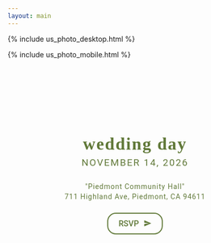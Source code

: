 ```yaml
---
layout: main
---
```


{% include us_photo_desktop.html %}

{% include us_photo_mobile.html %}

<style>
    .css-wedding_day_content {
        padding: 16px 0;
        display: -webkit-box;
        display: -webkit-flex;
        display: -ms-flexbox;
        display: flex;
        -webkit-flex-direction: column;
        -ms-flex-direction: column;
        flex-direction: column;
        align-items: center;
        justify-content: center;
    }

    .verticalLayout.homePage .css-wedding_day_content {
        width: 100%;
    }

    @media (min-width: 768px) {
        .verticalLayout.homePage .css-wedding_day_content {
            width: 50%;
            max-width: 720px;
            padding-left: 0rem;
            padding-right: 2rem;
        }
    }

    @media (min-width: 1024px) {
        .verticalLayout.homePage .css-wedding_day_content {
            padding-right: 5rem;
        }
    }

    @media (min-width: 1200px) {
        .verticalLayout.homePage .css-wedding_day_content {
            padding-right: 7rem;
        }
    }
</style>
<div class="css-wedding_day_content">
    <style>
        .css-info_table {
            margin: 0;
            margin-right: auto;
            margin-left: auto;
            max-width: 720px;
            width: 100%;
            padding: 0;
        }
        .verticalLayout.homePage .css-info_table {
            margin-right: 2rem;
        }
    </style>
    <div data-testid="event-row-0" class="css-info_table">
        <style>
            .css-wedding_data_info {
                display: -webkit-box;
                display: -webkit-flex;
                display: -ms-flexbox;
                display: flex;
                -webkit-flex-direction: column;
                -ms-flex-direction: column;
                flex-direction: column;
                text-align: center;
                margin: 48px 0 24px;
                -webkit-align-items: center;
                -webkit-box-align: center;
                -ms-flex-align: center;
                align-items: center;
            }
            .verticalLayout.homePage .css-wedding_data_info {
                -webkit-align-items: flex-start;
                -webkit-box-align: flex-start;
                -ms-flex-align: flex-start;
                align-items: flex-start;
                margin: 10px 40px;
                text-align: left;
            }
        </style>
        <br/><br/>
        <div class="css-wedding_data_info">
            <style>
                .main-page-info-block {
                    margin: 8px 0;
                }
            </style>
            <div class="main-page-info-block">
                <style>
                    .main-page-info-block-title {
                        line-height: 1;
                        margin: 32px 0 8px 0;
                        font-family: Abhaya Libre;
                        color: #617939;
                        font-size: 34px;
                        text-transform: lowercase;
                        font-weight: 600;
                        letter-spacing: 2px;
                    }
                    .verticalLayout.homePage .main-page-info-block-title {
                        margin: 0 0 8px 0;
                    }
                    @media (max-width: 640px) {
                        .main-page-info-block-title {
                            font-size: calc(34px * 0.75);
                        }
                    }
                    @media(max-width: 640px) {
                        .main-page-info-block-title {
                            font-size: calc(34px * 0.85);
                        }
                    }
                </style>
                <h4 class="main-page-info-block-title">Wedding Day</h4>
                <style>
                    .main-page-info-block-datetime {
                        margin: 8px 0;
                        font-family: Roboto;
                        letter-spacing: 2px;
                        color: #617939;
                        font-size: 19px;
                        font-weight: normal;
                        text-transform: uppercase;
                    }
                    @media (max-width: 640px) {
                        .main-page-info-block-datetime {
                            font-size: calc(19px * 0.75);
                        }
                    }
                    @media(max-width: 640px) {
                        .main-page-info-block-datetime {
                            font-size: calc(19px * 0.82);
                        }
                    }
                </style>
                <div class="main-page-info-block-datetime">November 14, 2026</div>
                <!-- <div class="main-page-info-block-datetime">4:00 PM</div> -->
            </div>
            <div class="main-page-info-block">
                <style>
                    .main-page-info-block-location {
                        margin: 4px 0;
                        font-family: Roboto;
                        letter-spacing: 1px;
                        color: #617939;
                        font-size: 14px;
                        font-weight: normal;
                    }
                    @media (max-width: 640px) {
                        .main-page-info-block-location {
                            font-size: calc(14px * 0.875);
                        }
                    }
                    @media(max-width: 640px) {
                        .main-page-info-block-location {
                            font-size: calc(14px * 0.9);
                        }
                    }
                </style>
                <div class="main-page-info-block-location">"Piedmont Community Hall"</div>
                <div class="main-page-info-block-location">711 Highland Ave, Piedmont, CA 94611</div>
                <style>
                    .rsvp-button {
                        display: inline-block;
                        margin-top: 20px;
                        padding: 10px 20px;
                        font-family: Roboto, sans-serif;
                        font-size: 16px;
                        font-weight: 500;
                        color: #617939;
                        text-decoration: none;
                        text-align: center;
                        border: 2px solid #617939;
                        border-radius: 17px;
                        background-color: transparent;
                        transition: background-color 0.3s, color 0.3s;
                    }
                    .rsvp-button:hover {
                        background-color: #617939;
                        color: #eeebdd;
                        text-decoration: none;
                    }
                </style>
                <a href="TODO" class="rsvp-button">
                    RSVP
                    <svg xmlns="http://www.w3.org/2000/svg" viewBox="0 0 24 24" fill="currentColor" style="margin-left: 5px; margin-bottom: -2px; width: 16px; height: 16px;">
                        <path d="M2.01 21L23 12 2.01 3v7l15 2-15 2z"/>
                    </svg>
                </a>
            </div>
        </div>
    </div>

</div>